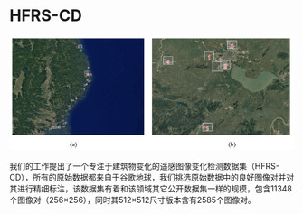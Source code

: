 # HFRS-CD
![image](images/Data_collection_area.png)

我们的工作提出了一个专注于建筑物变化的遥感图像变化检测数据集（HFRS-CD），所有的原始数据都来自于谷歌地球，我们挑选原始数据中的良好图像对并对其进行精细标注，该数据集有着和该领域其它公开数据集一样的规模，包含11348个图像对（256×256），同时其512×512尺寸版本含有2585个图像对。

